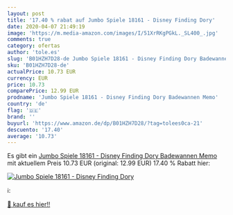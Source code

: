 ```yaml
---
layout: post
title: '17.40 % rabat auf Jumbo Spiele 18161 - Disney Finding Dory'
date: 2020-04-07 21:49:19
image: 'https://m.media-amazon.com/images/I/51XrRKgPGkL._SL400_.jpg'
comments: true
category: ofertas
author: 'tole.es'
slug: 'B01HZH7D28-de Jumbo Spiele 18161 - Disney Finding Dory Badewannen Memo'
sku: 'B01HZH7D28-de'
actualPrice: 10.73 EUR
currency: EUR
price: 10.73
comparePrice: 12.99 EUR
prodname: 'Jumbo Spiele 18161 - Disney Finding Dory Badewannen Memo'
country: 'de'
flag: '🇩🇪'
brand: ''
buyurl: 'https://www.amazon.de/dp/B01HZH7D28/?tag=tolees0ca-21'
descuento: '17.40'
average: '10.73'
---
```


Es gibt ein [Jumbo Spiele 18161 - Disney Finding Dory Badewannen Memo](https://www.amazon.de/dp/B01HZH7D28/?tag=tolees0ca-21) mit aktuellem Preis 10.73 EUR (original: 12.99 EUR) 17.40 % Rabatt hier:

[![Jumbo Spiele 18161 - Disney Finding Dory](https://m.media-amazon.com/images/I/51XrRKgPGkL._SL400_.jpg)](https://www.amazon.de/dp/B01HZH7D28/?tag=tolees0ca-21)

ℹ️:


[🛒 kauf es hier!!](https://www.amazon.de/dp/B01HZH7D28/?tag=tolees0ca-21)
